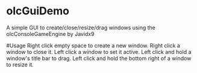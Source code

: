 # olcGuiDemo

A simple GUI to create/close/resize/drag windows using the olcConsoleGameEngine by Javidx9

#Usage
Right click empty space to create a new window.
Right click a window to close it.
Left click a window to set it active.
Left click and hold a window's title bar to drag.
Left click and hold the bottom right of a window to resize it.
